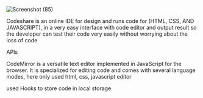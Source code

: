 ![Screenshot (85)](https://user-images.githubusercontent.com/33459576/125187772-d7c0df00-e24e-11eb-8ae2-974f00a49937.png)

Codeshare is an online IDE for design and runs code for (HTML, CSS, AND JAVASCRIPT), in a very easy interface with code editor and output result
so the developer can test their code very easily without worrying about the loss of code


APIs

CodeMirror is a versatile text editor implemented in JavaScript for the browser. It is specialized for editing code and comes with several language modes,
here only used html, css, javascript editor


used Hooks to store code in local storage
